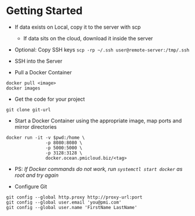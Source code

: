 # Getting Started


- If data exists on Local, copy it to the server with scp
  - If data sits on the cloud, download it inside the server
- Optional: Copy SSH keys `scp -rp ~/.ssh user@remote-server:/tmp/.ssh`

- SSH into the Server

- Pull a Docker Container 

```
docker pull <image>
docker images
```

- Get the code for your project

```
git clone git-url
```

- Start a Docker Container using the appropriate image, map ports and mirror directories

```
docker run -it -v $pwd:/home \
               -p 8080:8080 \
               -p 5000:5000 \
               -p 3128:3128 \
               docker.ocean.pmicloud.biz/<tag>
```

- PS: *If Docker commands do not work, run `systemctl start docker` as root and try again*  

- Configure Git

```
git config --global http.proxy http://proxy-url:port
git config --global user.email 'you@pmi.com'
git config --global user.name 'FirstName LastName'
```
